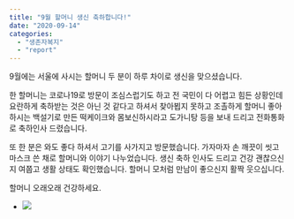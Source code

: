 ```yaml
---
title: "9월 할머니 생신 축하합니다!"
date: "2020-09-14"
categories: 
  - "생존자복지"
  - "report"
---
```


9월에는 서울에 사시는 할머니 두 분이 하루 차이로 생신을 맞으셨습니다.

한 할머니는 코로나19로 방문이 조심스럽기도 하고 전 국민이 다 어렵고 힘든 상황인데 요란하게 축하받는 것은 아닌 것 같다고 하셔서 찾아뵙지 못하고 조촐하게 할머니 좋아하시는 백설기로 만든 떡케이크와 몸보신하시라고 도가니탕 등을 보내 드리고 전화통화로 축하인사 드렸습니다.

또 한 분은 와도 좋다 하셔서 고기를 사가지고 방문했습니다. 가자마자 손 깨끗이 씻고 마스크 쓴 채로 할머니와 이야기 나누었습니다. 생신 축하 인사도 드리고 건강 괜찮으신지 여쭙고 생활 상태도 확인했습니다. 할머니 모처럼 만남이 좋으신지 활짝 웃으십니다.

할머니 오래오래 건강하세요.

- ![](http://womenandwar.net/kr/wp-content/uploads/2020/10/photo_2020-09-10_11-23-27.jpg)
